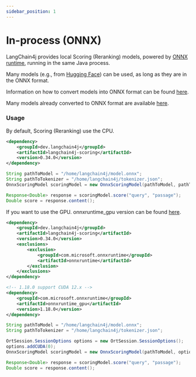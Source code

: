 ```yaml
---
sidebar_position: 1
---
```


# In-process (ONNX)

LangChain4j provides local Scoring (Reranking) models, powered by [ONNX runtime](https://onnxruntime.ai/docs/get-started/with-java.html), 
running in the same Java process.

Many models (e.g., from [Hugging Face](https://huggingface.co/)) can be used,
as long as they are in the ONNX format.

Information on how to convert models into ONNX format can be found [here](https://huggingface.co/docs/optimum/exporters/onnx/usage_guides/export_a_model).

Many models already converted to ONNX format are available [here](https://huggingface.co/Xenova).

### Usage

By default, Scoring (Reranking) use the CPU. 
```xml
<dependency>
    <groupId>dev.langchain4j</groupId>
    <artifactId>langchain4j-scoring</artifactId>
    <version>0.34.0</version>
</dependency>
```
```java
String pathToModel = "/home/langchain4j/model.onnx";
String pathToTokenizer = "/home/langchain4j/tokenizer.json";
OnnxScoringModel scoringModel = new OnnxScoringModel(pathToModel, pathToTokenizer);

Response<Double> response = scoringModel.score("query", "passage");
Double score = response.content();
```

If you want to use the GPU. onnxruntime_gpu version can be found  [here](https://huggingface.co/Xenova).
```xml
<dependency>
    <groupId>dev.langchain4j</groupId>
    <artifactId>langchain4j-scoring</artifactId>
    <version>0.34.0</version>
    <exclusions>
        <exclusion>
            <groupId>com.microsoft.onnxruntime</groupId>
            <artifactId>onnxruntime</artifactId>
        </exclusion>
    </exclusions>
</dependency>

<!-- 1.18.0 support CUDA 12.x -->
<dependency>
    <groupId>com.microsoft.onnxruntime</groupId>
    <artifactId>onnxruntime_gpu</artifactId>
    <version>1.18.0</version>
</dependency>
```

```java
String pathToModel = "/home/langchain4j/model.onnx";
String pathToTokenizer = "/home/langchain4j/tokenizer.json";

OrtSession.SessionOptions options = new OrtSession.SessionOptions();
options.addCUDA(0);
OnnxScoringModel scoringModel = new OnnxScoringModel(pathToModel, options, pathToTokenizer);

Response<Double> response = scoringModel.score("query", "passage");
Double score = response.content();
```